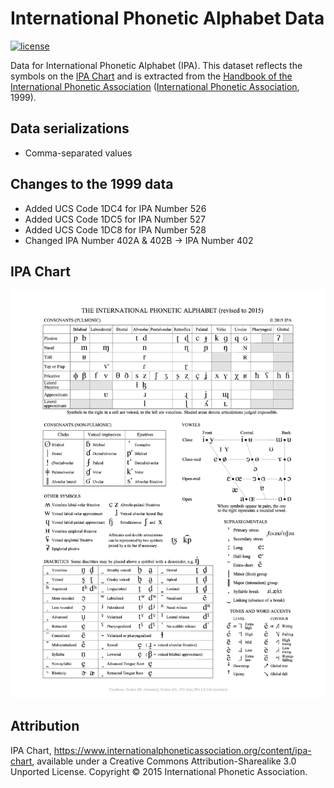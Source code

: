 # International Phonetic Alphabet Data

[![license][license-badge]][LICENSE]

Data for International Phonetic Alphabet (IPA). This dataset reflects the symbols on the [IPA Chart] and is extracted from the [Handbook of the International Phonetic Association] ([International Phonetic Association], 1999).

## Data serializations
* Comma-separated values

## Changes to the 1999 data
* Added UCS Code 1DC4 for IPA Number 526
* Added UCS Code 1DC5 for IPA Number 527
* Added UCS Code 1DC8 for IPA Number 528
* Changed IPA Number 402A & 402B → IPA Number 402

## IPA Chart
<img src="./charts/IPA_Kiel_2015.png" alt="IPA Chart" />

## Attribution
IPA Chart, https://www.internationalphoneticassociation.org/content/ipa-chart, available under a Creative Commons Attribution-Sharealike 3.0 Unported License. Copyright © 2015 International Phonetic Association.

[Comma-separated values]: ./datasets

[IPA Chart]: ./charts/IPA_Kiel_2015.pdf
[LICENSE]: ./LICENSE
[license-badge]: https://img.shields.io/badge/license-CC--BY--SA_3.0-0038e2.svg?style=flat-square

[Handbook of the International Phonetic Association]: https://www.internationalphoneticassociation.org/content/handbook-ipa
[International Phonetic Association]: https://www.internationalphoneticassociation.org/